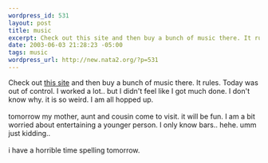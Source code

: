 ```yaml
--- 
wordpress_id: 531
layout: post
title: music
excerpt: Check out this site and then buy a bunch of music there. It rules. Today was out of control. I worked a lot.. but I didn't feel like I got much done. I don't know why. it is so weird. I am all hopped up. tomorrow my mother, aunt and cousin come to visit. it will be fun. I am a bit worried about entertaining a younger person. I only know bars.. ...
date: 2003-06-03 21:28:23 -05:00
tags: music
wordpress_url: http://new.nata2.org/?p=531
---
```

Check out <a href="http://revdistribution.com">this site</a> and then buy a bunch of music there. It rules. Today was out of control. I worked a lot.. but I didn't feel like I got much done. I don't know why. it is so weird. I am all hopped up. <br/><br/>tomorrow my mother, aunt and cousin come to visit. it will be fun. I am a bit worried about entertaining a younger person. I only know bars.. hehe. umm just kidding.. <br/><br/>i have a horrible time spelling tomorrow. 
